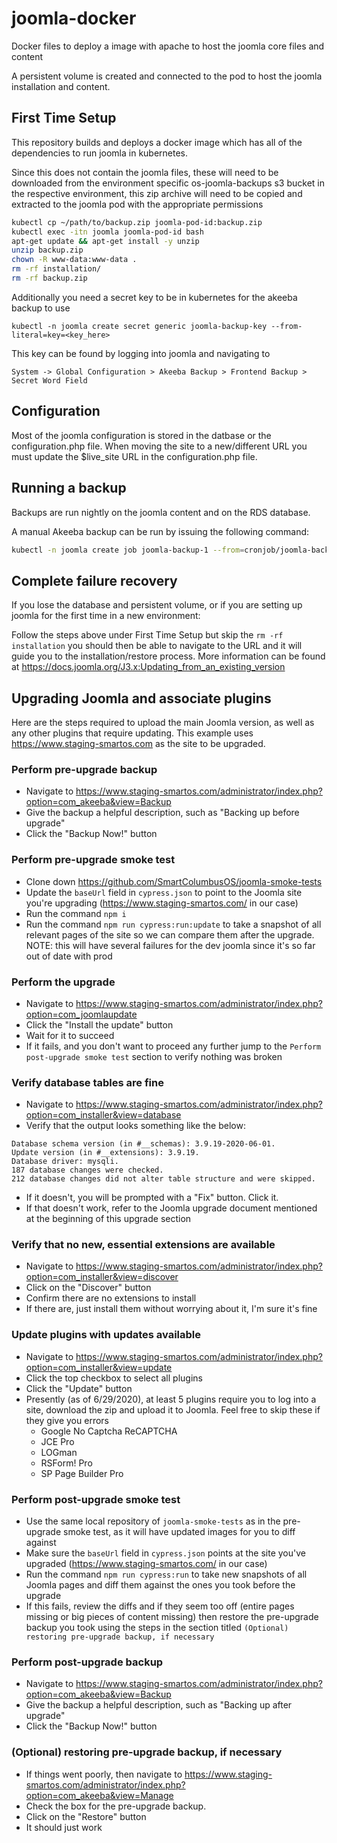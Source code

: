 # joomla-docker

Docker files to deploy a image with apache to host the joomla core files and content

A persistent volume is created and connected to the pod to host the joomla installation and content. 

## First Time Setup

This repository builds and deploys a docker image which has all of the dependencies to run joomla in kubernetes.

Since this does not contain the joomla files, these will need to be downloaded from the environment specific os-joomla-backups s3 bucket in the respective environment,
this zip archive will need to be copied and extracted to the joomla pod with the appropriate permissions

```bash
kubectl cp ~/path/to/backup.zip joomla-pod-id:backup.zip
kubectl exec -itn joomla joomla-pod-id bash
apt-get update && apt-get install -y unzip
unzip backup.zip
chown -R www-data:www-data .
rm -rf installation/
rm -rf backup.zip
```
Additionally you need a secret key to be in kubernetes for the akeeba backup to use

`kubectl -n joomla create secret generic joomla-backup-key --from-literal=key=<key_here>`

This key can be found by logging into joomla and navigating to 

`System -> Global Configuration > Akeeba Backup > Frontend Backup > Secret Word Field`

## Configuration
Most of the joomla configuration is stored in the datbase or the configuration.php file.  When moving the site to a new/different URL you must update the $live_site URL in the configuration.php file.

## Running a backup
Backups are run nightly on the joomla content and on the RDS database.

A manual Akeeba backup can be run by issuing the following command:
```bash
kubectl -n joomla create job joomla-backup-1 --from=cronjob/joomla-backup
```

## Complete failure recovery 
If you lose the database and persistent volume, or if you are setting up joomla for the first time in a new environment:

Follow the steps above under First Time Setup but skip the `rm -rf installation` you should then be able to navigate to the URL and it will guide you to the installation/restore process. More information can be found at https://docs.joomla.org/J3.x:Updating_from_an_existing_version

## Upgrading Joomla and associate plugins
Here are the steps required to upload the main Joomla version, as well as any other plugins that require updating. This example uses https://www.staging-smartos.com as the site to be upgraded.

### Perform pre-upgrade backup
- Navigate to https://www.staging-smartos.com/administrator/index.php?option=com_akeeba&view=Backup
- Give the backup a helpful description, such as "Backing up before upgrade"
- Click the "Backup Now!" button

### Perform pre-upgrade smoke test
- Clone down https://github.com/SmartColumbusOS/joomla-smoke-tests
- Update the `baseUrl` field in `cypress.json` to point to the Joomla site you're upgrading (https://www.staging-smartos.com/ in our case)
- Run the command `npm i`
- Run the command `npm run cypress:run:update` to take a snapshot of all relevant pages of the site so we can compare them after the upgrade. NOTE: this will have several failures for the dev joomla since it's so far out of date with prod

### Perform the upgrade
- Navigate to https://www.staging-smartos.com/administrator/index.php?option=com_joomlaupdate
- Click the "Install the update" button
- Wait for it to succeed
- If it fails, and you don't want to proceed any further jump to the `Perform post-upgrade smoke test` section to verify nothing was broken

### Verify database tables are fine
- Navigate to https://www.staging-smartos.com/administrator/index.php?option=com_installer&view=database
- Verify that the output looks something like the below:
```
Database schema version (in #__schemas): 3.9.19-2020-06-01.
Update version (in #__extensions): 3.9.19.
Database driver: mysqli.
187 database changes were checked.
212 database changes did not alter table structure and were skipped.
```
- If it doesn't, you will be prompted with a "Fix" button. Click it.
- If that doesn't work, refer to the Joomla upgrade document mentioned at the beginning of this upgrade section

### Verify that no new, essential extensions are available
- Navigate to https://www.staging-smartos.com/administrator/index.php?option=com_installer&view=discover
- Click on the "Discover" button
- Confirm there are no extensions to install
- If there are, just install them without worrying about it, I'm sure it's fine

### Update plugins with updates available
- Navigate to https://www.staging-smartos.com/administrator/index.php?option=com_installer&view=update
- Click the top checkbox to select all plugins
- Click the "Update" button
- Presently (as of 6/29/2020), at least 5 plugins require you to log into a site, download the zip and upload it to Joomla. Feel free to skip these if they give you errors
  - Google No Captcha ReCAPTCHA
  - JCE Pro
  - LOGman
  - RSForm! Pro
  - SP Page Builder Pro

### Perform post-upgrade smoke test
- Use the same local repository of `joomla-smoke-tests` as in the pre-upgrade smoke test, as it will have updated images for you to diff against
- Make sure the `baseUrl` field in `cypress.json` points at the site you've upgraded (https://www.staging-smartos.com/ in our case)
- Run the command `npm run cypress:run` to take new snapshots of all Joomla pages and diff them against the ones you took before the upgrade
- If this fails, review the diffs and if they seem too off (entire pages missing or big pieces of content missing) then restore the pre-upgrade backup you took using the steps in the section titled `(Optional) restoring pre-upgrade backup, if necessary`

### Perform post-upgrade backup
- Navigate to https://www.staging-smartos.com/administrator/index.php?option=com_akeeba&view=Backup
- Give the backup a helpful description, such as "Backing up after upgrade"
- Click the "Backup Now!" button

### (Optional) restoring pre-upgrade backup, if necessary
- If things went poorly, then navigate to https://www.staging-smartos.com/administrator/index.php?option=com_akeeba&view=Manage
- Check the box for the pre-upgrade backup.
- Click on the "Restore" button
- It should just work
